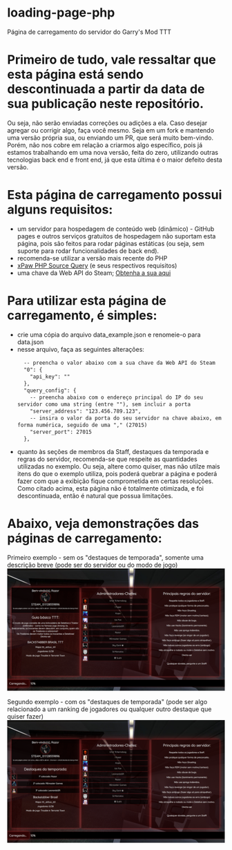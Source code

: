 # loading-page-php
Página de carregamento do servidor do Garry's Mod TTT

# Primeiro de tudo, vale ressaltar que esta página está sendo descontinuada a partir da data de sua publicação neste repositório. 
Ou seja, não serão enviadas correções ou adições a ela. Caso desejar agregar ou corrigir algo, faça você mesmo. Seja em um fork e mantendo uma versão própria sua, ou enviando um PR, que será muito bem-vindo. Porém, não nos cobre em relação a criarmos algo específico, pois já estamos trabalhando em uma nova versão, feita do zero, utilizando outras tecnologias back end e front end, já que esta última é o maior defeito desta versão.

# Esta página de carregamento possui alguns requisitos:
* um servidor para hospedagem de conteúdo web (dinâmico) - GitHub pages e outros serviços gratuitos de hospedagem não suportam esta página, pois são feitos para rodar páginas estáticas (ou seja, sem suporte para rodar funcionalidades de back end).
* recomenda-se utilizar a versão mais recente do PHP
* [xPaw PHP Source Query](https://github.com/xPaw/PHP-Source-Query) (e seus respectivos requisitos)
* uma chave da Web API do Steam; [Obtenha a sua aqui](https://steamcommunity.com/dev/apikey)

# Para utilizar esta página de carregamento, é simples:
* crie uma cópia do arquivo data_example.json e renomeie-o para data.json
* nesse arquivo, faça as seguintes alterações:
  ```
    -- preencha o valor abaixo com a sua chave da Web API do Steam
    "0": {
      "api_key": ""
    },
    "query_config": {
      -- preencha abaixo com o endereço principal do IP do seu servidor como uma string (entre ""), sem incluir a porta
      "server_address": "123.456.789.123",
      -- insira o valor da porta do seu servidor na chave abaixo, em forma numérica, seguido de uma "," (27015) 
      "server_port": 27015
    },
  ```
 * quanto às seções de membros da Staff, destaques da temporada e regras do servidor, recomenda-se que respeite as quantidades utilizadas no exemplo. Ou seja, altere como quiser, mas não utilze mais itens do que o exemplo utiliza, pois poderá quebrar a página e poderá fazer com que a exibição fique comprometida em certas resoluções. Como citado acima, esta página não é totalmente otimizada, e foi descontinuada, então é natural que possua limitações.

# Abaixo, veja demonstrações das páginas de carregamento:

Primeiro exemplo - sem os "destaques de temporada", somente uma descrição breve (pode ser do servidor ou do modo de jogo)
![](/examples/1.png)

Segundo exemplo - com os "destaques de temporada" (pode ser algo relacionado a um ranking de jogadores ou qualquer outro destaque que quiser fazer)
![](/examples/2.png)
